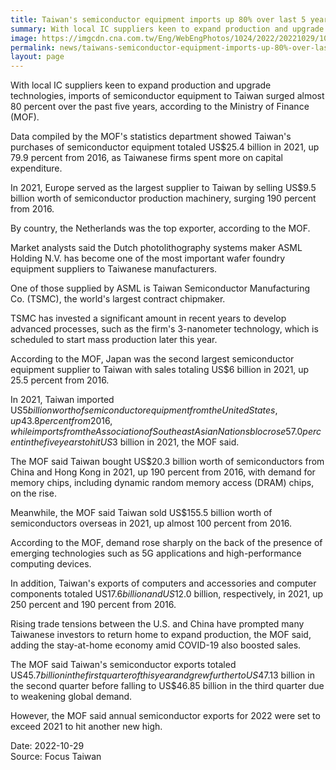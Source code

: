 ```yaml
---
title: Taiwan's semiconductor equipment imports up 80% over last 5 years
summary: With local IC suppliers keen to expand production and upgrade technologies, imports of semiconductor equipment to Taiwan surged almost 80 percent over the past five years, according to the Ministry of Finance (MOF).
image: https://imgcdn.cna.com.tw/Eng/WebEngPhotos/1024/2022/20221029/1024x678_480510311640.jpg
permalink: news/taiwans-semiconductor-equipment-imports-up-80%-over-last-5-years/
layout: page
---
```

With local IC suppliers keen to expand production and upgrade technologies, imports of semiconductor equipment to Taiwan surged almost 80 percent over the past five years, according to the Ministry of Finance (MOF).

Data compiled by the MOF's statistics department showed Taiwan's purchases of semiconductor equipment totaled US$25.4 billion in 2021, up 79.9 percent from 2016, as Taiwanese firms spent more on capital expenditure.

In 2021, Europe served as the largest supplier to Taiwan by selling US$9.5 billion worth of semiconductor production machinery, surging 190 percent from 2016.

By country, the Netherlands was the top exporter, according to the MOF.

Market analysts said the Dutch photolithography systems maker ASML Holding N.V. has become one of the most important wafer foundry equipment suppliers to Taiwanese manufacturers.

One of those supplied by ASML is Taiwan Semiconductor Manufacturing Co. (TSMC), the world's largest contract chipmaker.

TSMC has invested a significant amount in recent years to develop advanced processes, such as the firm's 3-nanometer technology, which is scheduled to start mass production later this year.

According to the MOF, Japan was the second largest semiconductor equipment supplier to Taiwan with sales totaling US$6 billion in 2021, up 25.5 percent from 2016.

In 2021, Taiwan imported US$5 billion worth of semiconductor equipment from the United States, up 43.8 percent from 2016, while imports from the Association of Southeast Asian Nations bloc rose 57.0 percent in the five years to hit US$3 billion in 2021, the MOF said.

The MOF said Taiwan bought US$20.3 billion worth of semiconductors from China and Hong Kong in 2021, up 190 percent from 2016, with demand for memory chips, including dynamic random memory access (DRAM) chips, on the rise.

Meanwhile, the MOF said Taiwan sold US$155.5 billion worth of semiconductors overseas in 2021, up almost 100 percent from 2016.

According to the MOF, demand rose sharply on the back of the presence of emerging technologies such as 5G applications and high-performance computing devices.

In addition, Taiwan's exports of computers and accessories and computer components totaled US$17.6 billion and US$12.0 billion, respectively, in 2021, up 250 percent and 190 percent from 2016.

Rising trade tensions between the U.S. and China have prompted many Taiwanese investors to return home to expand production, the MOF said, adding the stay-at-home economy amid COVID-19 also boosted sales.

The MOF said Taiwan's semiconductor exports totaled US$45.7 billion in the first quarter of this year and grew further to US$47.13 billion in the second quarter before falling to US$46.85 billion in the third quarter due to weakening global demand.

However, the MOF said annual semiconductor exports for 2022 were set to exceed 2021 to hit another new high.

Date: 2022-10-29
<br/>
Source: Focus Taiwan
